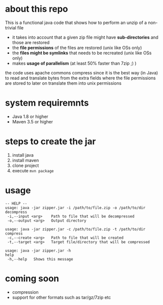 # about this repo
This is a functional java code that shows how to perform an unzip of a non-trivial file

- it takes into account that a given zip file might have **sub-directories** and those are restored
- the **file permissions** of the files are restored (unix like OSs only)
- the **files might be symlinks** that needs to be recreated (unix like OSs only)
- makes **usage of parallelism** (at least 50% faster than 7zip ;) )

the code uses apache commons compress since it is the best way (in Java) to read and translate bytes from the extra fields where the file permissions are stored to later on translate them into unix permissions

# system requiremnts 
* Java 1.8 or higher
* Maven 3.5 or higher

# steps to create the jar
1. install java
2. install maven
3. clone project
4. execute ```mvn package```

# usage
```$  java -jar target/zipper.jar -h
-- HELP --
usage: java -jar zipper.jar -i /path/to/file.zip -o /path/to/dir
decompress
 -i,--input <arg>    Path to file that will be decompressed
 -o,--output <arg>   Output directory

usage: java -jar zipper.jar -c /path/to/file.zip -t /path/to/dir
compress
 -c,--create <arg>   Path to file that will be created
 -t,--target <arg>   Target file/directory that will be compressed

usage: java -jar zipper.jar -h
help
 -h,--help   Shows this message
 ```
 
# coming soon
* compression
* support for other formats such as tar/gz/7zip etc
